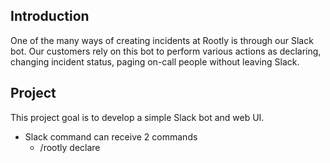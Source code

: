 ## Introduction

One of the many ways of creating incidents at Rootly is through our Slack bot. Our customers rely on this bot to perform various actions as declaring, changing incident status, paging on-call people without leaving Slack. 

## Project

This project goal is to develop a simple Slack bot and web UI.

- Slack command can receive 2 commands
    - /rootly declare <title>
    - /rootly resolve
- Web UI
    - List incidents created

### /rootly declare <title>

- This command will display a dialog to create a new incident
    - This command works in any channel.
    - A title is required, a description is optional, a severity (sev0,sev1,sev2) is optional.
    - New incident will create a dedicated Slack channel so people can troubleshoot the issue.
    - You will store the new incident created in an `incidents` table backed by PostgreSQL.
    - You will create a simple UI to display list of incidents with their title, description, severity and the creator.

### /rootly resolve

- This command works in a dedicated incident slack channel only.
- Only available in the dedicated Slack incident channel, this will mark the status of the incident as `resolved` and display back to the channel the time it took the team to get to resolution.

### Deployment ( Version 1 )

There are obviously numerous ways to deploy this service and expose it on the internet. This is project is very small and straightforward, i had like you to deploy it on [Heroku](https://heroku.com/) or [Render](https://render.com) using their free plan.

### Deployment ( Version 2, only for SRE role )

There are obviously numerous ways to deploy this service and expose it on the internet. Although this is project is very small and straightforward, I’d like for you to deploy it scalably.

For this project, Dockerize the application and use whatever technology (e.g. Kubernetes, AWS ECS, Terraform, etc.) you think is best.

### Notes

These are open-ended instructions—you can take it in whatever direction you want. How you display information and UI, in general, is also up to you. In the interest of time, please do not spend too much time on the UI.

In the spirit of transparency and out of respect for your time, I want you know why doing this project is helpful for the both of us:

- This is a more realistic, and, hopefully, more fun way for me to get a feel for how you work and think.
- You will get experience with our whole stack. You will be working with Rails and PostgreSQL a lot with Rootly in the short-term.
- You will be going through the Slack documentation to complete the task.
- You will be able to use Docker with Rails and deploy scalably in production. This may be one of your earliest projects with us, so hopefully you can use the learnings from this project and apply it to our code. ( Only for SRE role )
- I’ll be able to get a sense for your coding style and organization.
- I will be able to get you involved in imperative Rootly projects as soon as you start and get you to hit the ground running.

### Test

- You will need to allow distribution so i can install your slack app in a test workspace of mine. ( You don't need to publish your app and wait for Slack approval )
    
    ![https://s3-us-west-2.amazonaws.com/secure.notion-static.com/40a85723-44b1-4db8-84f8-93e03bf09e4d/Screen_Shot_2021-05-06_at_10.58.43_AM.png](https://s3-us-west-2.amazonaws.com/secure.notion-static.com/40a85723-44b1-4db8-84f8-93e03bf09e4d/Screen_Shot_2021-05-06_at_10.58.43_AM.png)
    
- Add [https://github.com/kwent](https://github.com/kwent) (`kwentakill@gmail.com`) as collaborator on GitHub so i can see your code.

## Here is some stuff that may be helpful.

Slack

- [https://api.slack.com/start](https://api.slack.com/start)
- [https://api.slack.com/interactivity/slash-commands](https://api.slack.com/interactivity/slash-commands)
- [https://ngrok.com/download](https://ngrok.com/download) ( To help testing your callbacks locally )

Heroku

- [https://devcenter.heroku.com/articles/getting-started-with-rails6](https://devcenter.heroku.com/articles/getting-started-with-rails6)

Render

- [https://render.com/docs/deploy-rails](https://render.com/docs/deploy-rails)
